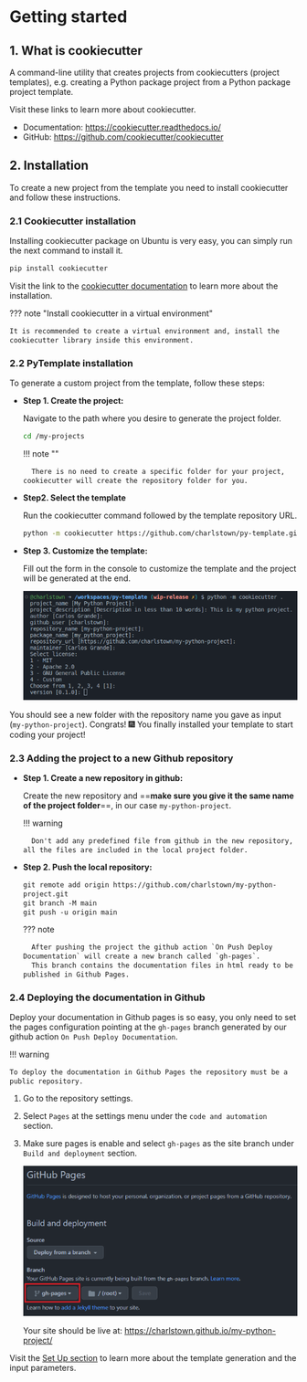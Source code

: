 # Getting started

## 1. What is cookiecutter

A command-line utility that creates projects from cookiecutters (project templates), e.g. creating a Python package project from a Python package project template.

Visit these links to learn more about cookiecutter.
- Documentation: https://cookiecutter.readthedocs.io/
- GitHub: https://github.com/cookiecutter/cookiecutter


## 2. Installation

To create a new project from the template you need to install cookiecutter and follow these instructions.

### 2.1 Cookiecutter installation

Installing cookiecutter package on Ubuntu is very easy, you can simply run the next command to install it.

```bash
pip install cookiecutter
```

Visit the link to the [cookiecutter documentation](https://cookiecutter.readthedocs.io/en/stable/installation.html#install-cookiecutter) to learn more about the installation.

??? note "Install cookiecutter in a virtual environment"

    It is recommended to create a virtual environment and, install the cookiecutter library inside this environment.


### 2.2 PyTemplate installation

To generate a custom project from the template, follow these steps:

- **Step 1. Create the project:**

    Navigate to the path where you desire to generate the project folder.
    ```bash
    cd /my-projects
    ```
    
    !!! note ""

        There is no need to create a specific folder for your project, cookiecutter will create the repository folder for you.

- **Step2. Select the template**
    
    Run the cookiecutter command followed by the template repository URL.
    ```bash
    python -m cookiecutter https://github.com/charlstown/py-template.git
    ```

- **Step 3. Customize the template:**

    Fill out the form in the console to customize the template and the project will be generated at the end.

    ![project-generation](../assets/captures/gs-cookiecutter-template.png)

You should see a new folder with the repository name you gave as input (`my-python-project`).
Congrats! :fireworks: You finally installed your template to start coding your project!


### 2.3 Adding the project to a new Github repository

- **Step 1. Create a new repository in github:**

    Create the new repository and ==**make sure you give it the same name of the project folder**==, in our case `my-python-project`.
    
    !!! warning

        Don't add any predefined file from github in the new repository, all the files are included in the local project folder.

- **Step 2. Push the local repository:**

    ```
    git remote add origin https://github.com/charlstown/my-python-project.git
    git branch -M main
    git push -u origin main
    ```

    ??? note

        After pushing the project the github action `On Push Deploy Documentation` will create a new branch called `gh-pages`.
        This branch contains the documentation files in html ready to be published in Github Pages.


### 2.4 Deploying the documentation in Github

Deploy your documentation in Github pages is so easy, you only need to set the pages configuration pointing at the `gh-pages` branch generated by our github action `On Push Deploy Documentation`.


!!! warning

    To deploy the documentation in Github Pages the repository must be a public repository.

1. Go to the repository settings.
2. Select `Pages` at the settings menu under the `code and automation` section.
3. Make sure pages is enable and select `gh-pages` as the site branch under `Build and deployment` section.

    ![gh-pages settings](../assets/captures/gs-ghpages-settings.png)

     Your site should be live at: https://charlstown.github.io/my-python-project/



Visit the [Set Up section](/user-guide/set-up/) to learn more about the template generation and the input parameters.

</br>